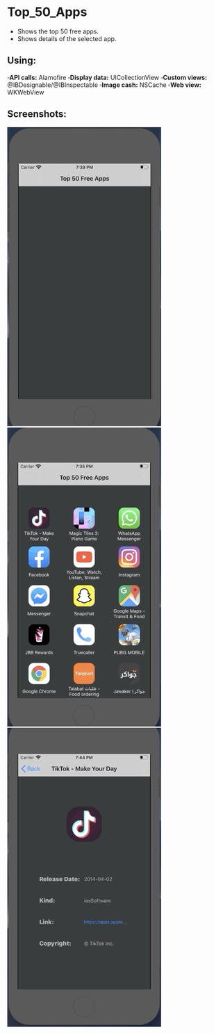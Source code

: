 # Top_50_Apps


* Shows the top 50 free apps.
* Shows details of the selected app.



## Using:

:white_small_square:__API calls:__ Alamofire
:white_small_square:__Display data:__  UICollectionView
:white_small_square:__Custom views:__  @IBDesignable/@IBInspectable
:white_small_square:__Image cash:__ NSCache
:white_small_square:__Web view:__ WKWebView



## Screenshots:

![Collection of apps](images/screenshots/1.gif) ![App details](/images/screenshots/2.gif) ![App link in WebView](/images/screenshots/3.gif)



